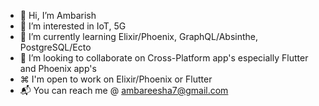 - 👋 Hi, I’m Ambarish
- 👀 I’m interested in IoT, 5G
- 🌱 I’m currently learning Elixir/Phoenix, GraphQL/Absinthe, PostgreSQL/Ecto 
- 💞️ I’m looking to collaborate on Cross-Platform app's especially Flutter and Phoenix app's 
- ⌘ I'm open to work on Elixir/Phoenix or Flutter
- 📬 You can reach me @ ambareesha7@gmail.com

<!---
ambareesha7/ambareesha7 is a ✨ special ✨ repository because its `README.md` (this file) appears on your GitHub profile.
You can click the Preview link to take a look at your changes.
--->
